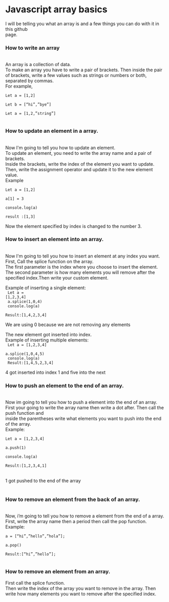 <h1>Javascript array basics</h1>
I will be telling you what an array is and a few things you can do with it in this github<br>
page.<br>
<h3>How to write an array</h3><br>
An array is a collection of data.<br>
To make an array you have to write a pair of brackets. Then inside the pair of brackets,
write a few values such as strings or numbers or both, separated by commas.<br>
For example,<br>
<code>
Let a = [1,2]<br>
Let b = [“hi”,”bye”]<br>
Let a = [1,2,”string”]<br>
</code>
<h3>How to update an element in a array.</h3><br>
Now I'm going to tell you how to update an element.<br> To update an element, you need to
write the array name and a pair of brackets. <br>Inside the brackets, write the index of the element
you want to update. Then, write the assignment operator and update it to the new element<br>
value.<br>
Example<br>
<code>
Let a = [1,2]<br>
a[1] = 3<br>
console.log(a)<br>
result :[1,3]<br>
</code>
Now the element specified by index is changed to the number 3.<br>
<h3>How to insert an element into an array.</h3><br>
Now I'm going to tell you how to insert an element at any index you want.<br> First, Call the
splice function on the array.<br> The first parameter is the index where you choose to insert the
element.<br> The second parameter is how many elements you will remove after the specified
index.Then write your custom element.<br>

Example of inserting a single element: <br>
<code>
Let a = [1,2,3,4]<br>
a.splice(1,0,4)<br>
console.log(a)<br>
Result:[1,4,2,3,4]<br></code>

We are using 0 because we are not removing any elements<br>

The new element got inserted into index.<br>
Example of inserting multiple elements: <br>
<code>
Let a = [1,2,3,4]<br>
a.splice(1,0,4,5)<br>
console.log(a)<br>
Result:[1,4,5,2,3,4]<br>
</code>
4 got inserted into index 1 and five into the next<br>
<h3>How to push an element to the end of an array.</h3><br>
Now im going to tell you how to push a element into the end of an array.<br>
First your going to write the array name then write a dot after. Then call the push function and<br>
inside the parentheses write what elements you want to push into the end of the array.<br>
Example:<br>
<code>
Let a = [1,2,3,4]<br>
a.push(1)<br>
console.log(a)<br>
Result:[1,2,3,4,1]<br>
</code>
<br>
1 got pushed to the end of the array<br>
<br>
<h3>How to remove an element from the back of an array.</h3><br>
Now, i’m going to tell you how to remove a element from the end of a array.<br>
First, write the array name then a period then call the pop function.<br>
Example: <br>
<code>
a = [“hi”,”hello”,”hola”];<br>
a.pop()<br>
Result:[“hi”,”hello”];<br>
</code>
<h3>How to remove an element from an array.</h3>
First call the splice function.<br> Then write the index of the array you want to remove in the array. Then write how many elements you want to remove after the specified index.